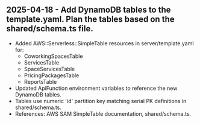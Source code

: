 ## 2025-04-18 - Add DynamoDB tables to the template.yaml. Plan the tables based on the shared/schema.ts file.

- Added AWS::Serverless::SimpleTable resources in server/template.yaml for:
  - CoworkingSpacesTable
  - ServicesTable
  - SpaceServicesTable
  - PricingPackagesTable
  - ReportsTable
- Updated ApiFunction environment variables to reference the new DynamoDB tables.
- Tables use numeric 'id' partition key matching serial PK definitions in shared/schema.ts.
- References: AWS SAM SimpleTable documentation, shared/schema.ts.
